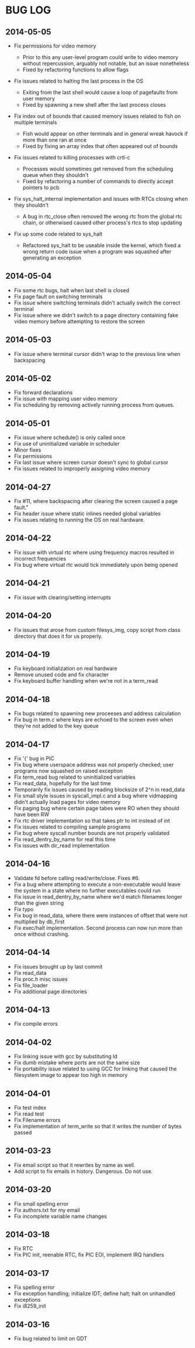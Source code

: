 BUG LOG
=======

2014-05-05 
----------
- Fix permissions for video memory
  - Prior to this any user-level program could write to video memory
    without repercussion, arguably not notable, but an issue nonetheless
  - Fixed by refactoring functions to allow flags

- Fix issues related to halting the last process in the OS
  - Exiting from the last shell would cause a loop of pagefaults from
    user memory
  - Fixed by spawning a new shell after the last process closes

- Fix index out of bounds that caused memory issues related to fish on
  multiple terminals
  - Fish would appear on other terminals and in general wreak havock if
    more than one ran at once
  - Fixed by fixing an array index that often appeared out of bounds

- Fix issues related to killing processes with crtl-c
  - Processes would sometimes get removed from the scheduling queue when
    they shouldn't
  - Fixed by refactoring a number of commands to directly accept
    pointers to pcb

- Fix sys\_halt\_internal implementation and issues with RTCs closing when
  they shouldn't
  - A bug in rtc\_close often removed the wrong rtc from the global rtc
    chain, or otherwised caused other process's rtcs to stop updating

- Fix up some code related to sys\_halt
  - Refactored sys\_halt to be useable inside the kernel, which fixed a
    wrong return code issue when a program was squashed after generating
    an exception


2014-05-04 
----------

- Fix some rtc bugs, halt when last shell is closed
- Fix page fault on switching terminals
- Fix issue where switching terminals didn't actually switch the correct terminal
- Fix issue where we didn't switch to a page directory containing fake video memory before attempting to restore the screen


2014-05-03
----------

- Fix issue where terminal cursor didn't wrap to the previous line when backspacing


2014-05-02
----------

- Fix forward declarations
- Fix issue with mapping user video memory
- Fix scheduling by removing actively running process from queues.


2014-05-01
----------

- Fix issue where schedule() is only called once
- Fix use of uninitialized variable in scheduler
- Minor fixes
- Fix permissions
- Fix last issue where screen cursor doesn't sync to global cursor
- Fix issues related to improperly assigning video memory


2014-04-27 
----------

- Fix #11, where backspacing after clearing the screen caused a page fault."
- Fix header issue where static inlines needed global variables
- Fix issues relating to running the OS on real hardware.


2014-04-22
----------

- Fix issue with virtual rtc where using frequency macros resulted in incorrect frequencies
- Fix bug where virtual rtc would tick immediately upon being opened


2014-04-21
----------

- Fix issue with clearing/setting interrupts


2014-04-20
----------

- Fix issues that arose from custom filesys\_img, copy script from class directory that does it for us properly.


2014-04-19
----------

- Fix keyboard initialization on real hardware
- Remove unused code and fix character
- Fix keyboard buffer handling when we're not in a term\_read


2014-04-18
----------

- Fix bugs related to spawning new proceeses and address calculation
- Fix bug in term.c where keys are echoed to the screen even when they're not added to the key queue


2014-04-17 
----------

- Fix '{' bug in PIC
- Fix bug where userspace address was not properly checked; user programs now squashed on raised exception
- Fix term\_read bug related to uninitialized variables
- Fix read\_data, hopefully for the last time
- Temporarily fix issues caused by reading blocksize of 2^n in read\_data
- Fix small style issues in syscall\_impl.c and a bug where vidmapping didn't actually load pages for video memory
- Fix paging bug where certain page tabes were RO when they should have been RW
- Fix rtc driver implementation so that takes ptr to int instead of int
- Fix issues related to compiling sample programs
- Fix bug where syscall number bounds are not properly validated
- Fix read\_dentry\_by\_name for real this time
- Fix issues with dir\_read implementation


2014-04-16
----------

- Validate fd before calling read/write/close. Fixes #6.
- Fix a bug where attempting to execute a non-executable would leave the system in a state where no further executables could run
- Fix issue in read\_dentry\_by\_name where we'd match filenames longer than the given string
- Fix typo
- Fix bug in read\_data, where there were instances of offset that were not multiplied by db\_first
- Fix exec/halt implementation. Second process can now run more than once without crashing.


2014-04-14
----------

- Fix issues brought up by last commit
- Fix read\_data
- Fix proc.h misc issues
- Fix file\_loader
- Fix additional page directories


2014-04-13
----------

- Fix compile errors


2014-04-02
----------

- Fix linking issue with gcc by substituting ld
- Fix dumb mistake where ports are not the same size
- Fix portability issue related to using GCC for linking that caused the filesystem image to appear too high in memory


2014-04-01
----------

- Fix test index
- Fix read test
- Fix Filename errors
- Fix implementation of term\_write so that it writes the number of bytes passed


2014-03-23
----------

- Fix email script so that it rewrites by name as well.
- Add script to fix emails in history. Dangerous. Do not use.


2014-03-20 
----------

- Fix small spelling error
- Fix authors.txt for my email
- Fix incomplete variable name changes


2014-03-18
----------

- Fix RTC
- Fix PIC init, reenable RTC, fix PIC EOI, implement IRQ handlers


2014-03-17 
----------

- Fix spelling error
- Fix exception handling; initialize IDT; define halt; halt on unhandled exceptions
- Fix i8259\_init


2014-03-16
----------

- Fix bug related to limit on GDT

